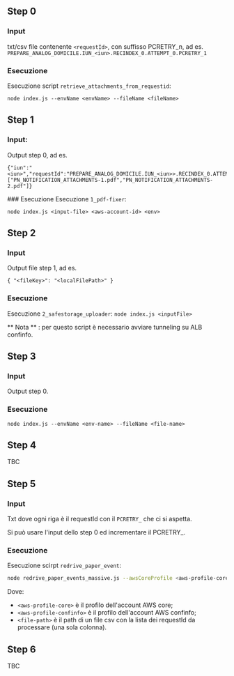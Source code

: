## Step 0

### Input
txt/csv file contenente `<requestId>`, con suffisso PCRETRY_n, ad es. `PREPARE_ANALOG_DOMICILE.IUN_<iun>.RECINDEX_0.ATTEMPT_0.PCRETRY_1`

### Esecuzione
Esecuzione script `retrieve_attachments_from_requestid`:

`node index.js --envName <envName> --fileName <fileName>`

## Step 1

### Input:
Output step 0, ad es. 
```
{"iun":"<iun>","requestId":"PREPARE_ANALOG_DOMICILE.IUN_<iun>>.RECINDEX_0.ATTEMPT_0","sentAt":null,"attachments":["PN_NOTIFICATION_ATTACHMENTS-1.pdf","PN_NOTIFICATION_ATTACHMENTS-2.pdf"]}
```

### Esecuzione
Esecuzione `1_pdf-fixer`:

`node index.js <input-file> <aws-account-id> <env>`

## Step 2

### Input
Output file step 1, ad es. 
```
{ "<fileKey>": "<localFilePath>" }
```

### Esecuzione
Esecuzione `2_safestorage_uploader`:
`node index.js <inputFile>`

** Nota ** : per questo script è necessario avviare tunneling su ALB confinfo.

## Step 3

### Input
Output step 0.

### Esecuzione
`node index.js --envName <env-name> --fileName <file-name>`

## Step 4
TBC

## Step 5

### Input
Txt dove ogni riga è il requestId con il `PCRETRY_` che ci si aspetta.

Si può usare l'input dello step 0 ed incrementare il PCRETRY_.


### Esecuzione
Esecuzione scirpt `redrive_paper_event`:

```bash
node redrive_paper_events_massive.js --awsCoreProfile <aws-profile-core> --awsConfinfoProfile <aws-profile-confinfo> --file <file-path>

```
Dove:
- `<aws-profile-core>` è il profilo dell'account AWS core;
- `<aws-profile-confinfo>` è il profilo dell'account AWS confinfo;
- `<file-path>` è il path di un file csv con la lista dei requestId da processare (una sola colonna).

## Step 6
TBC